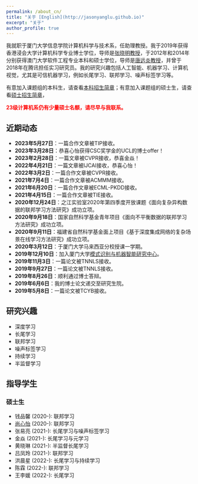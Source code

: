 ```yaml
---
permalink: /about_cn/
title: "关于 [English](http://jasonyanglu.github.io)"
excerpt: "关于"
author_profile: true
---
```


我就职于厦门大学信息学院计算机科学与技术系，任助理教授。我于2019年获得香港浸会大学计算机科学专业博士学位，导师是[张晓明教授](http://www.comp.hkbu.edu.hk/~ymc/)，于2012年和2014年分别获得澳门大学软件工程专业本科和硕士学位，导师是[唐远炎教授](https://www.fst.um.edu.mo/personal/yytang/)，并曾于2018年在腾讯担任实习研究员。我的研究兴趣包括人工智能、机器学习、计算机视觉，尤其是可信机器学习，例如长尾学习、联邦学习、噪声标签学习等。

有意加入课题组的本科生，请查看[本科招生简章](http://jasonyanglu.github.io/undergraduate)；有意加入课题组的硕士生，请查看[硕士招生简章](http://jasonyanglu.github.io/postgraduate)，

<span style="color:red">**23级计算机系仍有少量硕士名额，请尽早与我联系。**</span>


## 近期动态

* **2023年5月27日**：一篇合作文章被TIP接收。
* **2023年3月28日**：恭喜心怡获得CSC奖学金的UCL的博士offer！
* **2023年2月28日**：一篇文章被CVPR接收，恭喜金焱！
* **2022年4月21日**：一篇文章被IJCAI接收，恭喜心怡！
* **2022年3月2日**：一篇合作文章被CVPR接收。
* **2021年7月4日**：一篇合作文章被ACMMM接收。
* **2021年6月20日**：一篇合作文章被ECML-PKDD接收。
* **2021年4月15日**：一篇合作文章被TIE接收。
* **2020年12月24日**：之江实验室2020年第四季度开放课题《面向复杂异构数据的联邦学习方法研究》成功立项。
* **2020年9月18日**：国家自然科学基金青年项目《面向不平衡数据的联邦学习方法研究》成功立项。
* **2020年9月11日**：福建省自然科学基金面上项目《基于深度集成网络的复杂场景在线学习方法研究》成功立项。
* **2020年3月12日**：于厦门大学马来西亚分校授课一学期。
* **2019年12月10日**：加入厦门大学[模式识别与机器智能研究中心](http://pami.xmu.edu.cn/)。
* **2019年11月3日**：一篇论文被TNNLS接收。
* **2019年9月27日**：一篇论文被TNNLS接收。
* **2019年8月26日**：顺利通过博士答辩。
* **2019年6月6日**：我的博士论文递交至研究生院。
* **2019年5月8日**：一篇论文被TCYB接收。



## 研究兴趣

* 深度学习
* 长尾学习
* 联邦学习
* 噪声标签学习
* 持续学习
* 半监督学习



## 指导学生

### 硕士生

* 钱品馨 (2020-): 联邦学习
* [尚心怡](https://shangxinyi.github.io/) (2020-): 联邦学习
* 张易亮 (2021-): 长尾学习与噪声标签学习
* 金焱 (2021-): 长尾学习与元学习
* 黄晓琳 (2021-): 半监督长尾学习
* 吕凤玲 (2021-): 联邦学习
* 洪晨星 (2022-): 长尾学习与持续学习
* 陈霖 (2022-): 联邦学习
* 王李媛 (2022-): 长尾学习
